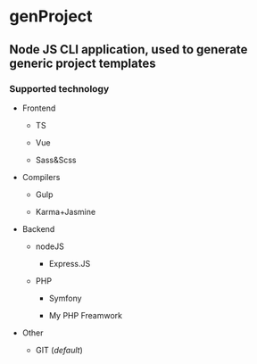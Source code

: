 # genProject

## Node JS CLI application, used to generate generic project templates

### Supported technology

- Frontend

  - TS

  - Vue

  - Sass&Scss

- Compilers

  - Gulp

  - Karma+Jasmine

- Backend

  - nodeJS
    - Express.JS
  - PHP

    - Symfony

    - My PHP Freamwork

- Other

  - GIT (*default*)